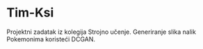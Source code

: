 # Tim-Ksi
Projektni zadatak iz kolegija Strojno učenje.
Generiranje slika nalik Pokemonima koristeći DCGAN.
